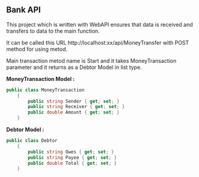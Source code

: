 ## Bank API ##

This project which is written with WebAPI ensures that data is received and transfers to data to the main function.

It can be called this URL http://localhost:xx/api/MoneyTransfer with POST method for using metod.

Main transaction metod name is Start and it takes MoneyTransaction parameter and it returns as a Debtor Model in list type.

**MoneyTransaction Model :**

```C#
public class MoneyTransaction
    {
        public string Sender { get; set; }
        public string Receiver { get; set; }
        public double Amount { get; set; }
    }
```

**Debtor Model :**

```C#
public class Debtor
    {
        public string Owes { get; set; }
        public string Payee { get; set; }
        public double Total { get; set; }
    }
```
